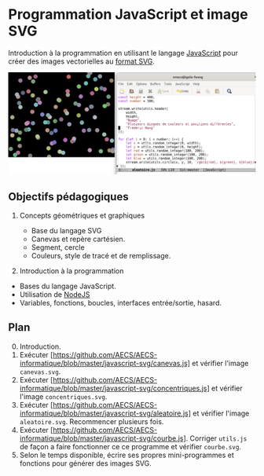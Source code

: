 # Programmation JavaScript et image SVG

Introduction à la programmation en utilisant le langage
[JavaScript](https://fr.wikipedia.org/wiki/JavaScript) pour créer des
images vectorielles au [format SVG](https://fr.wikipedia.org/wiki/Scalable_Vector_Graphics).

![Capture d’écran](https://raw.githubusercontent.com/AECS-17/AECS-informatique/master/javascript-svg/capture.png)

## Objectifs pédagogiques

1. Concepts géométriques et graphiques
   - Base du langage SVG
   - Canevas et repère cartésien.
   - Segment, cercle
   - Couleurs, style de tracé et de remplissage.

2. Introduction à la programmation
  - Bases du langage JavaScript.
  - Utilisation de [NodeJS](https://nodejs.org/en/)
  - Variables, fonctions, boucles, interfaces entrée/sortie, hasard.

## Plan

0. Introduction.
1. Exécuter [https://github.com/AECS/AECS-informatique/blob/master/javascript-svg/canevas.js] et vérifier l'image `canevas.svg`.
2. Exécuter [https://github.com/AECS/AECS-informatique/blob/master/javascript-svg/concentriques.js] et vérifier l'image `concentriques.svg`.
3. Exécuter [https://github.com/AECS/AECS-informatique/blob/master/javascript-svg/aleatoire.js] et vérifier l'image `aleatoire.svg`. Recommencer
   plusieurs fois.
4. Exécuter [https://github.com/AECS/AECS-informatique/blob/master/javascript-svg/courbe.js]. Corriger `utils.js` de façon a faire fonctionner ce
   ce programme et vérifier `courbe.svg`.
5. Selon le temps disponible, écrire ses propres mini-programmes et fonctions
   pour générer des images SVG.
